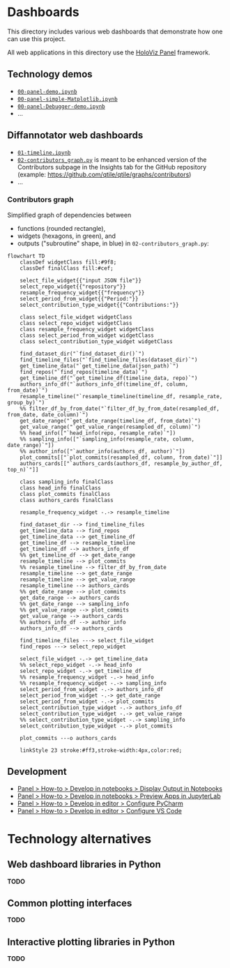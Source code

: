 # Dashboards

This directory includes various web dashboards
that demonstrate how one can use this project.

All web applications in this directory use
the [HoloViz Panel][Panel] framework.

## Technology demos

- [`00-panel-demo.ipynb`](./00-panel-demo.ipynb)
- [`00-panel-simple-Matplotlib.ipynb`](./00-panel-simple-Matplotlib.ipynb)
- [`00-panel-Debugger-demo.ipynb`](./00-panel-Debugger-demo.ipynb)
- ...

## Diffannotator web dashboards

- [`01-timeline.ipynb`](./01-timeline.ipynb)
- [`02-contributors_graph.py`](./02-contributors_graph.py) is meant to be
  enhanced version of the Contributors subpage in the Insights tab
  for the GitHub repository (example: <https://github.com/qtile/qtile/graphs/contributors>)
- ...

### Contributors graph

Simplified graph of dependencies between 
- functions (rounded rectangle),
- widgets (hexagons, in green), and 
- outputs ("subroutine" shape, in blue)
in `02-contributors_graph.py`:
```mermaid
flowchart TD
    classDef widgetClass fill:#9f8;
    classDef finalClass fill:#cef;

    select_file_widget{{"input JSON file"}}
    select_repo_widget{{"repository"}}
    resample_frequency_widget{{"frequency"}}
    select_period_from_widget{{"Period:"}}
    select_contribution_type_widget{{"Contributions:"}}

    class select_file_widget widgetClass
    class select_repo_widget widgetClass
    class resample_frequency_widget widgetClass
    class select_period_from_widget widgetClass
    class select_contribution_type_widget widgetClass

    find_dataset_dir("`find_dataset_dir()`")
    find_timeline_files("`find_timeline_files(dataset_dir)`")
    get_timeline_data("`get_timeline_data(json_path)`")
    find_repos("`find_repos(timeline_data)`")
    get_timeline_df("`get_timeline_df(timeline_data, repo)`")
    authors_info_df("`authors_info_df(timeline_df, column, from_date)`")
    resample_timeline("`resample_timeline(timeline_df, resample_rate, group_by)`")
    %% filter_df_by_from_date("`filter_df_by_from_date(resampled_df, from_date, date_column)`")
    get_date_range("`get_date_range(timeline_df, from_date)`")
    get_value_range("`get_value_range(resampled_df, column)`")
    %% head_info(["`head_info(repo, resample_rate)`"])
    %% sampling_info(["`sampling_info(resample_rate, column, date_range)`"])
    %% author_info(["`author_info(authors_df, author)`"])
    plot_commits[["`plot_commits(resampled_df, column, from_date)`"]]
    authors_cards[["`authors_cards(authors_df, resample_by_author_df, top_n)`"]]

    class sampling_info finalClass
    class head_info finalClass
    class plot_commits finalClass
    class authors_cards finalClass

    resample_frequency_widget -.-> resample_timeline

    find_dataset_dir --> find_timeline_files
    get_timeline_data --> find_repos
    get_timeline_data --> get_timeline_df
    get_timeline_df --> resample_timeline
    get_timeline_df --> authors_info_df
    %% get_timeline_df --> get_date_range
    resample_timeline --> plot_commits
    %% resample_timeline --> filter_df_by_from_date
    resample_timeline --> get_date_range
    resample_timeline --> get_value_range
    resample_timeline --> authors_cards
    %% get_date_range --> plot_commits
    get_date_range --> authors_cards
    %% get_date_range --> sampling_info
    %% get_value_range --> plot_commits
    get_value_range --> authors_cards
    %% authors_info_df --> author_info
    authors_info_df --> authors_cards

    find_timeline_files ---> select_file_widget
    find_repos ---> select_repo_widget

    select_file_widget -.-> get_timeline_data
    %% select_repo_widget -.-> head_info
    select_repo_widget -.-> get_timeline_df
    %% resample_frequency_widget -.-> head_info
    %% resample_frequency_widget -.-> sampling_info
    select_period_from_widget -.-> authors_info_df
    select_period_from_widget -.-> get_date_range
    select_period_from_widget -.-> plot_commits
    select_contribution_type_widget -.-> authors_info_df
    select_contribution_type_widget -.-> get_value_range
    %% select_contribution_type_widget -.-> sampling_info
    select_contribution_type_widget -.-> plot_commits 
    
    plot_commits ---o authors_cards

    linkStyle 23 stroke:#ff3,stroke-width:4px,color:red;
```

## Development

- [Panel > How-to > Develop in notebooks > Display Output in Notebooks](https://panel.holoviz.org/how_to/notebook/notebook.html)
- [Panel > How-to > Develop in notebooks > Preview Apps in JupyterLab](https://panel.holoviz.org/how_to/notebook/jupyterlabpreview.html)
- [Panel > How-to > Develop in editor > Configure PyCharm](https://panel.holoviz.org/how_to/editor/pycharm_configure.html)
- [Panel > How-to > Develop in editor > Configure VS Code](https://panel.holoviz.org/how_to/editor/vscode_configure.html)


# Technology alternatives

## Web dashboard libraries in Python

**TODO**

## Common plotting interfaces

**TODO**

## Interactive plotting libraries in Python

**TODO**

[Panel]: https://panel.holoviz.org/ "Panel: The Powerful Data Exploration & Web App Framework for Python"
